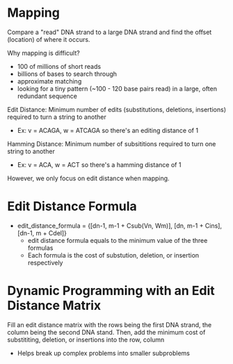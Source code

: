 # Mapping
Compare a "read" DNA strand to a large DNA strand and find the offset (location) of where it occurs.

Why mapping is difficult?
- 100 of millions of short reads
- billions of bases to search through
- approximate matching
- looking for a tiny pattern (~100 - 120 base pairs read) in a large, often redundant sequence

Edit Distance: Minimum number of edits (substitutions, deletions, insertions) required to turn a string to another
- Ex: v = ACAGA, w = ATCAGA so there's an editing distance of 1

Hamming Distance: Minimum number of subsititions required to turn one string to another
- Ex: v = ACA, w = ACT so there's a hamming distance of 1

However, we only focus on edit distance when mapping.

# Edit Distance Formula
- edit_distance_formula = {[dn-1, m-1 + Csub(Vn, Wm)], [dn, m-1 + Cins], [dn-1, m + Cdel]}
    - edit distance formula equals to the minimum value of the three formulas
    - Each formula is the cost of substution, deletion, or insertion respectively
    
# Dynamic Programming with an Edit Distance Matrix
Fill an edit distance matrix with the rows being the first DNA strand, the column being the second DNA stand. Then, add the minimum cost of substititing, deletion, or insertions into the row, column
- Helps break up complex problems into smaller subproblems

